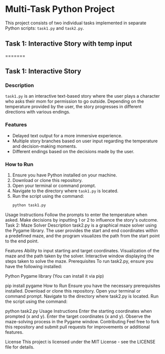  
# Multi-Task Python Project

This project consists of two individual tasks implemented in separate Python scripts: `task1.py` and `task2.py`. 


## Task 1: Interactive Story with temp input
=======
## Task 1: Interactive Story

### Description
`task1.py` is an interactive text-based story where the user plays a character who asks their mom for permission to go outside. Depending on the temperature provided by the user, the story progresses in different directions with various endings.

### Features
- Delayed text output for a more immersive experience.
- Multiple story branches based on user input regarding the temperature and decision-making moments.
- Different endings based on the decisions made by the user.

### How to Run
1. Ensure you have Python installed on your machine.
2. Download or clone this repository.
3. Open your terminal or command prompt.
4. Navigate to the directory where `task1.py` is located.
5. Run the script using the command:
   ```bash
   python task1.py
Usage Instructions
Follow the prompts to enter the temperature when asked.
Make decisions by inputting 1 or 2 to influence the story's outcome.
Task 2: Maze Solver
Description
task2.py is a graphical maze solver using the Pygame library. The user provides the start and end coordinates within a predefined maze, and the program visualizes the path from the start point to the end point.

Features
Ability to input starting and target coordinates.
Visualization of the maze and the path taken by the solver.
Interactive window displaying the steps taken to solve the maze.
Prerequisites
To run task2.py, ensure you have the following installed:

Python
Pygame library (You can install it via pip)
 
pip install pygame
How to Run
Ensure you have the necessary prerequisites installed.
Download or clone this repository.
Open your terminal or command prompt.
Navigate to the directory where task2.py is located.
Run the script using the command:
 
python task2.py
Usage Instructions
Enter the starting coordinates when prompted (x and y).
Enter the target coordinates (x and y).
Observe the maze-solving process in the Pygame window.
Contributing
Feel free to fork this repository and submit pull requests for improvements or additional features.

License
This project is licensed under the MIT License - see the
LICENSE
file for details.

